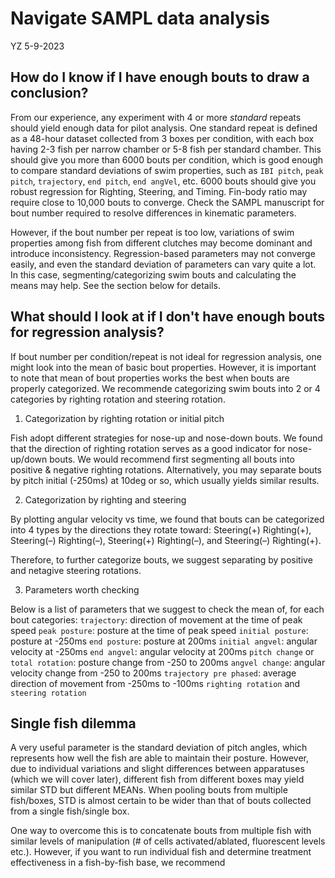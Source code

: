 # Navigate SAMPL data analysis
YZ 5-9-2023

## How do I know if I have enough bouts to draw a conclusion?

From our experience, any experiment with 4 or more *standard* repeats should yield enough data for pilot analysis.
One standard repeat is defined as a 48-hour dataset collected from 3 boxes per condition, with each box having 2-3 fish per narrow chamber or 5-8 fish per standard chamber.
This should give you more than 6000 bouts per condition, which is good enough to compare standard deviations of swim properties, such as `IBI pitch`, `peak pitch`, `trajectory`, `end pitch`, `end angVel`, etc.
6000 bouts should give you robust regression for Righting, Steering, and Timing. Fin-body ratio may require close to 10,000 bouts to converge.
Check the SAMPL manuscript for bout number required to resolve differences in kinematic parameters.

However, if the bout number per repeat is too low, variations of swim properties among fish from different clutches may become dominant and introduce inconsistency. Regression-based parameters may not converge easily, and even the standard deviation of parameters can vary quite a lot. In this case, segmenting/categorizing swim bouts and calculating the means may help. See the section below for details.

## What should I look at if I don't have enough bouts for regression analysis?

If bout number per condition/repeat is not ideal for regression analysis, one might look into the mean of basic bout properties. However, it is important to note that mean of bout properties works the best when bouts are properly categorized.
We recommende categorizing swim bouts into 2 or 4 categories by righting rotation and steering rotation.

1. Categorization by righting rotation or initial pitch

Fish adopt different strategies for nose-up and nose-down bouts. We found that the direction of righting rotation serves as a good indicator for nose-up/down bouts. We would recommend first segmenting all bouts into positive & negative righting rotations. Alternatively, you may separate bouts by pitch initial (-250ms) at 10deg or so, which usually yields similar results.

2. Categorization by righting and steering

By plotting angular velocity vs time, we found that bouts can be categorized into 4 types by the directions they rotate toward: Steering(+) Righting(+), Steering(–) Righting(–), Steering(+) Righting(–), and Steering(–) Righting(+).

Therefore, to further categorize bouts, we suggest separating by positive and netagive steering rotations.

3. Parameters worth checking

Below is a list of parameters that we suggest to check the mean of, for each bout categories:
    `trajectory`: direction of movement at the time of peak speed
    `peak posture`: posture at the time of peak speed
    `initial posture`: posture at -250ms
    `end posture`: posture at 200ms
    `initial angvel`: angular velocity at -250ms
    `end angvel`: angular velocity at 200ms
    `pitch change` or `total rotation`: posture change from -250 to 200ms
    `angvel change`: angular velocity change from -250 to 200ms
    `trajectory pre phased`: average direction of movement from -250ms to -100ms
    `righting rotation` and `steering rotation`

## Single fish dilemma

A very useful parameter is the standard deviation of pitch angles, which represents how well the fish are able to maintain their posture.
However, due to individual variations and slight differences between apparatuses (which we will cover later), different fish from different boxes may yield similar STD but different MEANs.
When pooling bouts from multiple fish/boxes, STD is almost certain to be wider than that of bouts collected from a single fish/single box.

One way to overcome this is to concatenate bouts from multiple fish with similar levels of manipulation (# of cells activated/ablated, fluorescent levels etc.).
However, if you want to run individual fish and determine treatment effectiveness in a fish-by-fish base, we recommend 
